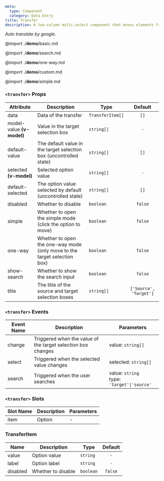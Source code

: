 ```yaml
meta:
  type: Component
  category: Data Entry
title: Transfer
description: A two-column multi-select component that moves elements from one column to another in real time.
```

*Auto translate by google.*

@import ./__demo__/basic.md

@import ./__demo__/search.md

@import ./__demo__/one-way.md

@import ./__demo__/custom.md

@import ./__demo__/simple.md


### `<transfer>` Props

|Attribute|Description|Type|Default|
|---|---|---|:---:|
|data|Data of the transfer|`TransferItem[]`|`[]`|
|model-value **(v-model)**|Value in the target selection box|`string[]`|`-`|
|default-value|The default value in the target selection box (uncontrolled state)|`string[]`|`[]`|
|selected **(v-model)**|Selected option value|`string[]`|`-`|
|default-selected|The option value selected by default (uncontrolled state)|`string[]`|`[]`|
|disabled|Whether to disable|`boolean`|`false`|
|simple|Whether to open the simple mode (click the option to move)|`boolean`|`false`|
|one-way|Whether to open the one-way mode (only move to the target selection box)|`boolean`|`false`|
|show-search|Whether to show the search input|`boolean`|`false`|
|title|The title of the source and target selection boxes|`string[]`|`['Source', 'Target']`|
### `<transfer>` Events

|Event Name|Description|Parameters|
|---|---|---|
|change|Triggered when the value of the target selection box changes|value: `string[]`|
|select|Triggered when the selected value changes|selected: `string[]`|
|search|Triggered when the user searches|value: `string`<br>type: `'target'\|'source'`|
### `<transfer>` Slots

|Slot Name|Description|Parameters|
|---|---|---|
|item|Option|-|




### TransferItem

|Name|Description|Type|Default|
|---|---|---|:---:|
|value|Option value|`string`|`-`|
|label|Option label|`string`|`-`|
|disabled|Whether to disable|`boolean`|`false`|


